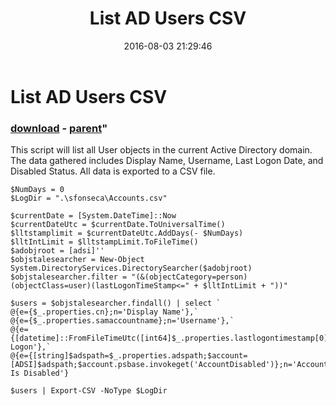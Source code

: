 ﻿---
pid:            6463
parent:         2936
children:       
poster:         prueba
title:          List AD Users CSV
date:           2016-08-03 21:29:46
format:         vbnet
---

# List AD Users CSV

### [download](6463.vb) - [parent](2936.md)"

This script will list all User objects in the current Active Directory domain. The data gathered includes Display Name, Username, Last Logon Date, and Disabled Status. All data is exported to a CSV file.

```vbnet
$NumDays = 0
$LogDir = ".\sfonseca\Accounts.csv"

$currentDate = [System.DateTime]::Now
$currentDateUtc = $currentDate.ToUniversalTime()
$lltstamplimit = $currentDateUtc.AddDays(- $NumDays)
$lltIntLimit = $lltstampLimit.ToFileTime()
$adobjroot = [adsi]''
$objstalesearcher = New-Object System.DirectoryServices.DirectorySearcher($adobjroot)
$objstalesearcher.filter = "(&(objectCategory=person)(objectClass=user)(lastLogonTimeStamp<=" + $lltIntLimit + "))"

$users = $objstalesearcher.findall() | select `
@{e={$_.properties.cn};n='Display Name'},`
@{e={$_.properties.samaccountname};n='Username'},`
@{e={[datetime]::FromFileTimeUtc([int64]$_.properties.lastlogontimestamp[0])};n='Last Logon'},`
@{e={[string]$adspath=$_.properties.adspath;$account=[ADSI]$adspath;$account.psbase.invokeget('AccountDisabled')};n='Account Is Disabled'}

$users | Export-CSV -NoType $LogDir
```
